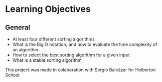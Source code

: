 # Learning Objectives

## General
+ At least four different sorting algorithms
+ What is the Big O notation, and how to evaluate the time complexity of an algorithm
+ How to select the best sorting algorithm for a given input
+ What is a stable sorting algorithm

This project was made in colaboration with Sergio Balcázar for Holberton School
